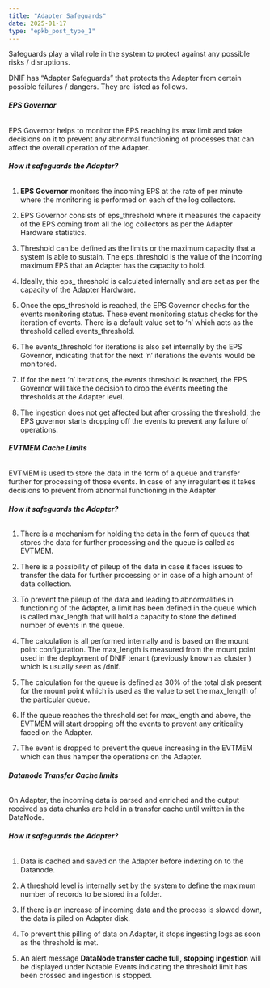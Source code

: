 ```yaml
---
title: "Adapter Safeguards"
date: 2025-01-17
type: "epkb_post_type_1"
---
```


Safeguards play a vital role in the system to protect against any possible risks / disruptions.

DNIF has “Adapter Safeguards” that protects the Adapter from certain possible failures / dangers. They are listed as follows.

###### **EPS Governor**

  
EPS Governor helps to monitor the EPS reaching its max limit and take decisions on it to prevent any abnormal functioning of processes that can affect the overall operation of the Adapter.

###### **How it safeguards the Adapter?**

1. **EPS Governor** monitors the incoming EPS at the rate of per minute where the monitoring is performed on each of the log collectors.

3. EPS Governor consists of eps\_threshold where it measures the capacity of the EPS coming from all the log collectors as per the Adapter Hardware statistics.

5. Threshold can be defined as the limits or the maximum capacity that a system is able to sustain. The eps\_threshold is the value of the incoming maximum EPS that an Adapter has the capacity to hold.

7. Ideally, this eps\_ threshold is calculated internally and are set as per the capacity of the Adapter Hardware.

9. Once the eps\_threshold is reached, the EPS Governor checks for the events monitoring status. These event monitoring status checks for the iteration of events. There is a default value set to ‘n’ which acts as the threshold called events\_threshold.

11. The events\_threshold for iterations is also set internally by the EPS Governor, indicating that for the next ‘n’ iterations the events would be monitored.

13. If for the next ‘n’ iterations, the events threshold is reached, the EPS Governor will take the decision to drop the events meeting the thresholds at the Adapter level.

15. The ingestion does not get affected but after crossing the threshold, the EPS governor starts dropping off the events to prevent any failure of operations.

###### **EVTMEM Cache Limits**

  
EVTMEM is used to store the data in the form of a queue and transfer further for processing of those events. In case of any irregularities it takes decisions to prevent from abnormal functioning in the Adapter

###### **How it safeguards the Adapter?**

1. There is a mechanism for holding the data in the form of queues that stores the data for further processing and the queue is called as EVTMEM.

3. There is a possibility of pileup of the data in case it faces issues to transfer the data for further processing or in case of a high amount of data collection.

5. To prevent the pileup of the data and leading to abnormalities in functioning of the Adapter, a limit has been defined in the queue which is called max\_length that will hold a capacity to store the defined number of events in the queue.

7. The calculation is all performed internally and is based on the mount point configuration. The max\_length is measured from the mount point used in the deployment of DNIF tenant (previously known as cluster ) which is usually seen as /dnif.

9. The calculation for the queue is defined as 30% of the total disk present for the mount point which is used as the value to set the max\_length of the particular queue.

11. If the queue reaches the threshold set for max\_length and above, the EVTMEM will start dropping off the events to prevent any criticality faced on the Adapter.

13. The event is dropped to prevent the queue increasing in the EVTMEM which can thus hamper the operations on the Adapter.

###### **Datanode Transfer Cache limits**

  
On Adapter, the incoming data is parsed and enriched and the output received as data chunks are held in a transfer cache until written in the DataNode.

###### **How it safeguards the Adapter?**

1. Data is cached and saved on the Adapter before indexing on to the Datanode.

3. A threshold level is internally set by the system to define the maximum number of records to be stored in a folder.

5. If there is an increase of incoming data and the process is slowed down, the data is piled on Adapter disk.

7. To prevent this pilling of data on Adapter, it stops ingesting logs as soon as the threshold is met.

9. An alert message **DataNode transfer cache full, stopping ingestion** will be displayed under Notable Events indicating the threshold limit has been crossed and ingestion is stopped.
